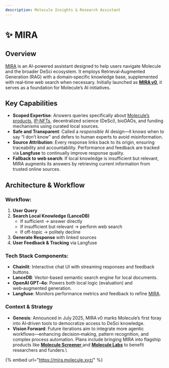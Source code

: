```yaml
---
description: Molecule Insights & Research Assistant
---
```


# ✨ MIRA

## Overview

[MIRA](https://mira.molecule.xyz/) is an AI-powered assistant designed to help users navigate Molecule and the broader DeSci ecosystem. It employs Retrieval‑Augmented Generation (RAG) with a domain‑specific knowledge base, supplemented with real‑time web search when necessary. Initially launched as [**MIRA v0**](https://mira.molecule.xyz/), it serves as a foundation for Molecule’s AI initiatives.

## Key Capabilities

* **Scoped Expertise**: Answers queries specifically about [Molecule’s products](https://docs.molecule.to/documentation/~/revisions/8DP0sNZ6SasJY2Dd9V34/introduction/readme), [IP‑NFTs](https://docs.molecule.to/documentation/~/revisions/8DP0sNZ6SasJY2Dd9V34/ip-nfts/intro-to-ip-nft), decentralized science (DeSci), bioDAOs, and funding mechanisms using curated local sources.
* **Safe and Transparent**: Called a _responsible_ AI design—it knows when to say “I don’t know” and defers to human experts to avoid misinformation.
* **Source Attribution**: Every response links back to its origin, ensuring traceability and accountability. Performance and feedback are tracked via **Langfuse** to continually improve response quality.
* **Fallback to web search**: If local knowledge is insufficient but relevant, MIRA augments its answers by retrieving current information from trusted online sources.

## Architecture & Workflow

### **Workflow:**

1. **User Query**
2. **Search Local Knowledge (LanceDB)**&#x20;
   * If sufficient → answer directly
   * If insufficient but relevant → perform web search
   * If off-topic → politely decline
3. **Generate Response** with linked sources
4. **User Feedback & Tracking** via Langfuse

### **Tech Stack Components:**

* **Chainlit**: Interactive chat UI with streaming responses and feedback buttons.
* **LanceDB**: Vector-based semantic search engine for local documents.
* **OpenAI GPT‑4o**: Powers both local logic (evaluation) and web‑augmented generation.
* **Langfuse**: Monitors performance metrics and feedback to refine [MIRA](https://mira.molecule.xyz/).

### Context & Strategy

* **Genesis**: Announced in July 2025, MIRA v0 marks Molecule’s first foray into AI‑driven tools to democratize access to DeSci knowledge.
* **Vision Forward**: Future iterations aim to integrate more agentic workflows—enhancing decision‑making, pattern recognition, and complex process automation. Plans include bringing MIRA into flagship products like [**Molecule Screener** ](https://molecule.xyz/)and [**Molecule Labs**](https://docs.molecule.to/documentation/~/revisions/8DP0sNZ6SasJY2Dd9V34/molecule-labs/intro-to-molecule-labs) to benefit researchers and funders.\


{% embed url="https://mira.molecule.xyz/" %}





